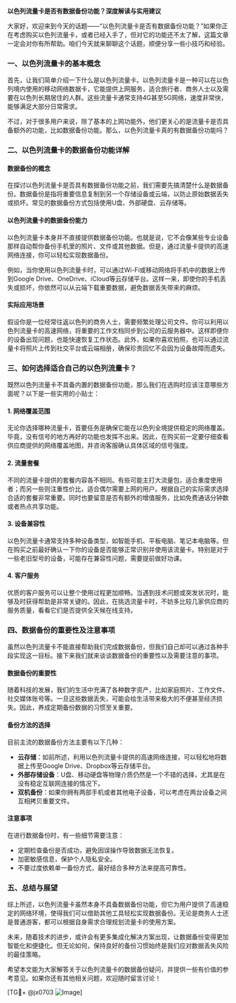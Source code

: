 **以色列流量卡是否有数据备份功能？深度解读与实用建议**

大家好，欢迎来到今天的话题——“以色列流量卡是否有数据备份功能？”如果你正在考虑购买以色列流量卡，或者已经入手了，但对它的功能还不太了解，这篇文章一定会对你有所帮助。咱们今天就来聊聊这个话题，顺便分享一些小技巧和经验。

### 一、以色列流量卡的基本概念

首先，让我们简单介绍一下什么是以色列流量卡。以色列流量卡是一种可以在以色列境内使用的移动网络数据卡，它能提供上网服务，适合旅行者、商务人士以及需要在以色列长期居住的人群。这些流量卡通常支持4G甚至5G网络，速度非常快，能够满足大部分日常需求。

不过，对于很多用户来说，除了基本的上网功能外，他们更关心的是流量卡是否具备额外的功能，比如数据备份功能。那么，以色列流量卡真的有数据备份功能吗？

### 二、以色列流量卡的数据备份功能详解

#### 数据备份的概念
在探讨以色列流量卡是否具有数据备份功能之前，我们需要先搞清楚什么是数据备份。数据备份是指将重要信息复制到另一个存储设备或云端，以防止原始数据丢失或损坏。常见的数据备份方式包括使用U盘、外部硬盘、云存储等。

#### 以色列流量卡的数据备份能力
以色列流量卡本身并不直接提供数据备份功能。也就是说，它不会像某些专业设备那样自动帮你备份手机里的照片、文件或其他数据。但是，通过流量卡提供的高速网络连接，你可以轻松实现数据备份。

例如，当你使用以色列流量卡时，可以通过Wi-Fi或移动网络将手机中的数据上传到Google Drive、OneDrive、iCloud等云存储平台。这样一来，即使你的手机丢失或损坏，你依然可以从云端下载重要数据，避免数据丢失带来的麻烦。

#### 实际应用场景
假设你是一位经常往返以色列的商务人士，需要频繁处理公司文件。你可以利用以色列流量卡的高速网络，将重要的工作文档同步到公司的云服务器中。这样即便你的设备出现问题，也能快速恢复工作状态。此外，如果你喜欢拍照，也可以通过流量卡将照片上传到社交平台或云端相册，确保珍贵回忆不会因为设备故障而遗失。

### 三、如何选择适合自己的以色列流量卡？

既然以色列流量卡不具备内置的数据备份功能，那么我们在选购时应该注意哪些方面呢？以下是一些实用的小贴士：

#### 1. 网络覆盖范围
无论你选择哪种流量卡，首要任务是确保它能在以色列全境提供稳定的网络覆盖。毕竟，没有信号的地方再好的功能也发挥不出来。因此，在购买前一定要仔细查看供应商提供的网络覆盖地图，并咨询客服确认具体区域的信号强度。

#### 2. 流量套餐
不同的流量卡提供的套餐内容各不相同。有些可能主打大流量包，适合重度使用者；而另一些则注重性价比，适合偶尔需要上网的用户。根据自己的实际需求选择合适的套餐非常重要。同时也要留意是否有额外的增值服务，比如免费通话分钟数或者热点共享功能。

#### 3. 设备兼容性
以色列流量卡通常支持多种设备类型，如智能手机、平板电脑、笔记本电脑等。但在购买之前最好确认一下你的设备是否能够正常识别并使用该流量卡。特别是对于一些老旧型号的设备，可能存在兼容性问题，需要提前做好功课。

#### 4. 客户服务
优质的客户服务可以让整个使用过程更加顺畅。当遇到技术问题或突发状况时，能够及时获得帮助是非常关键的。因此，在挑选流量卡时，不妨多比较几家供应商的服务质量，看看它们是否提供全天候在线支持。

### 四、数据备份的重要性及注意事项

虽然以色列流量卡不能直接帮助我们完成数据备份，但我们自己却可以通过各种手段实现这一目标。接下来我们就来谈谈数据备份的重要性以及需要注意的事项。

#### 数据备份的重要性
随着科技的发展，我们的生活中充满了各种数字资产，比如家庭照片、工作文件、社交媒体账号等。一旦这些数据丢失，可能会给生活带来极大的不便甚至经济损失。因此，养成定期备份数据的习惯至关重要。

#### 备份方法的选择
目前主流的数据备份方法主要有以下几种：
- **云存储**：如前所述，利用以色列流量卡提供的高速网络连接，可以轻松地将数据上传至Google Drive、Dropbox等云存储平台。
- **外部存储设备**：U盘、移动硬盘等物理介质仍然是一个不错的选择，尤其是在没有稳定互联网连接的情况下。
- **双机备份**：如果你拥有两部手机或者其他电子设备，可以考虑在两台设备之间互相拷贝重要文件。

#### 注意事项
在进行数据备份时，有一些细节需要注意：
- 定期检查备份是否成功，避免因误操作导致数据无法恢复。
- 加密敏感信息，保护个人隐私安全。
- 不要过度依赖单一备份方式，最好结合多种方法来提高可靠性。

### 五、总结与展望

综上所述，以色列流量卡虽然本身不具备数据备份功能，但它为用户提供了高速稳定的网络环境，使得我们可以借助其他工具轻松实现数据备份。无论是商务人士还是普通游客，都可以根据自身需求合理规划流量卡的使用方案。

未来，随着技术的进步，或许会有更多集成化解决方案出现，让数据备份变得更加智能化和便捷化。但无论如何，保持良好的备份习惯始终是我们应对数据丢失风险的最佳策略。

希望本文能为大家解答关于以色列流量卡的数据备份疑问，并提供一些有价值的参考意见。如果你还有其他相关问题，欢迎随时留言讨论！

[TG💪+ @jx0703 ![Image](https://github.com/user-attachments/assets/dbca1d08-cadb-493c-b0ec-ad6f7a83f270)]